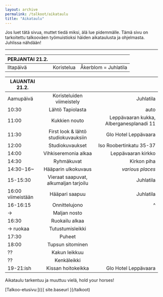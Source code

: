 ```yaml
---
layout: archive
permalink: /talkoot/aikataulu
title: "Aikataulu"
---
```


Jos luet tätä sivua, muttet tiedä miksi, älä lue pidemmälle. Tämä sivu on tarkoitettu talkooväen työmuistioksi häiden aikataulusta ja ohjelmasta. Juhlissa nähdään!
<hr>


**PERJANTAI 21.2.**  |   |   |
------------- |:-------------:| -----:|
Iltapäivä   | Koristelua | Åkerblom = Juhlatila

**LAUANTAI 21.2.**  |   |   |
------------- |:-------------:| -----:|
Aamupäivä          | Koristeluiden viimeistely             | Juhlatila
10:30              | Lähtö Tapiolasta                      | auto
11:00              | Kukkien nouto                         | Leppävaaran kukka, Alberganesplanadi 11
11:30              | First look & lähtö studiokuvauksiin   | Glo Hotel Leppävaara
12:00              | Studiokuvaukset                       | Iso Roobertinkatu 35-37
14:00              | Vihkiseremonia alkaa                  | Leppävaaran kirkko
14:30              | Ryhmäkuvat                            | Kirkon piha
14:30-16~          | Hääparin ulkokuvaus                   | *various places*
15-15:30           | Vieraat saapuvat, alkumaljan tarjoilu | Juhlatila
16:00 viimeistään  | Hääpari saapuu                        | Juhlatila
16-16:15           | Onnittelujono                         | ^
->                 | Maljan nosto                          |
16:30              | Ruokailu alkaa                        |
-> ruokaa          | Tutustumisleikki                      |
17:30              | Puheet                                |
18:00              | Tupsun sitominen                      |
??                 | Kakun leikkuu                         |
??                 | Kenkäleikki                           |
19-21:ish          | Kissan hoitokeikka                    | Glo Hotel Leppävaara



Aikataulu tarkentuu ja muuttuu vielä, hold your horses!




[Talkoo-etusivu:]({{ site.baseurl }}/talkoot)
